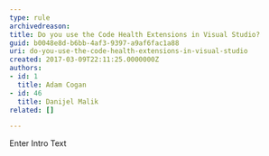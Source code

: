 ```yaml
---
type: rule
archivedreason: 
title: Do you use the Code Health Extensions in Visual Studio?
guid: b0048e8d-b6bb-4af3-9397-a9af6fac1a88
uri: do-you-use-the-code-health-extensions-in-visual-studio
created: 2017-03-09T22:11:25.0000000Z
authors:
- id: 1
  title: Adam Cogan
- id: 46
  title: Danijel Malik
related: []

---
```



Enter Intro Text
<br><excerpt class='endintro'></excerpt><br>



